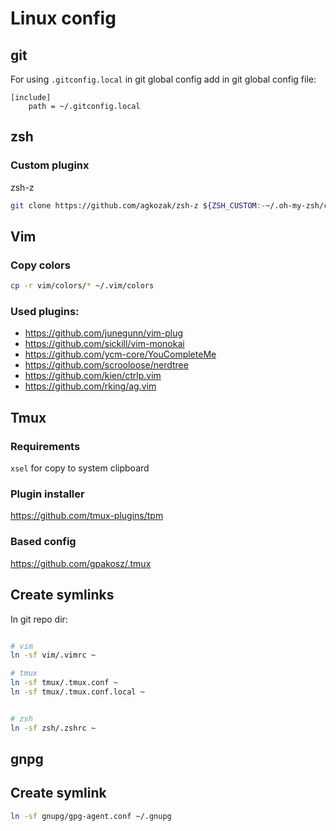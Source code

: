 # Linux config

## git

For using ```.gitconfig.local``` in git global config add in git global config file:

```
[include]
    path = ~/.gitconfig.local
```

## zsh

### Custom pluginx

zsh-z

```bash
git clone https://github.com/agkozak/zsh-z ${ZSH_CUSTOM:-~/.oh-my-zsh/custom}/plugins/zsh-z
```

## Vim

### Copy colors

```bash
cp -r vim/colors/* ~/.vim/colors
```

### Used plugins:

- https://github.com/junegunn/vim-plug
- https://github.com/sickill/vim-monokai
- https://github.com/ycm-core/YouCompleteMe
- https://github.com/scrooloose/nerdtree
- https://github.com/kien/ctrlp.vim
- https://github.com/rking/ag.vim

## Tmux

### Requirements

```xsel``` for copy to system clipboard

### Plugin installer

https://github.com/tmux-plugins/tpm

### Based config

https://github.com/gpakosz/.tmux

## Create symlinks

In git repo dir:
```bash

# vim
ln -sf vim/.vimrc ~

# tmux
ln -sf tmux/.tmux.conf ~
ln -sf tmux/.tmux.conf.local ~


# zsh
ln -sf zsh/.zshrc ~
```

## gnpg

## Create symlink

```bash
ln -sf gnupg/gpg-agent.conf ~/.gnupg
```
